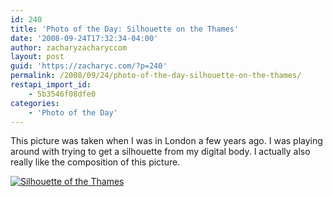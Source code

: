 ```yaml
---
id: 240
title: 'Photo of the Day: Silhouette on the Thames'
date: '2008-09-24T17:32:34-04:00'
author: zacharyzacharyccom
layout: post
guid: 'https://zacharyc.com/?p=240'
permalink: /2008/09/24/photo-of-the-day-silhouette-on-the-thames/
restapi_import_id:
    - 5b3546f08dfe0
categories:
    - 'Photo of the Day'
---
```


This picture was taken when I was in London a few years ago. I was playing around with trying to get a silhouette from my digital body. I actually also really like the composition of this picture.

[![](https://i0.wp.com/zacharyc.smugmug.com/photos/379456326_t5Dnc-M.jpg?resize=600%2C396 "Silhouette of the Thames")](http://zacharyc.smugmug.com/gallery/6035965_mvCXN/1/379456326_t5Dnc)